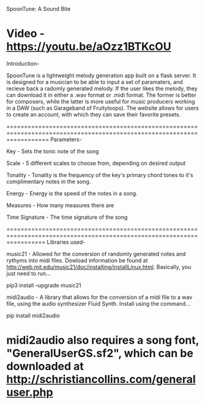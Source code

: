SpoonTune: A Sound Bite

Video - https://youtu.be/aOzz1BTKcOU
=========================================================================================================================
Introduction-


SpoonTune is a lightweight melody generation app built on a flask server. It is designed for a musician to be able to
input a set of paramaters, and recieve back a radomly generated melody. If the user likes the melody, they can download
it in either a .wav format or .midi format. The former is better for composers, while the latter is more useful for music
producers working in a DAW (such as Garageband of Fruityloops). The website allows for users to create an account, with
which they can save their favorite presets.

========================================================================================================================
Parameters-


Key - Sets the tonic note of the song

Scale - 5 different scales to choose from, depending on desired output

Tonality - Tonality is the frequency of the key's primary chord tones to it's complimentary notes in the song.

Energy - Energy is the speed of the notes in a song.

Measures - How many measures there are

Time Signature - The time signature of the song

=======================================================================================================================
Libraries used-


music21 - Allowed for the conversion of randomly generated notes and rythyms into midi files. Dowload information
be found at http://web.mit.edu/music21/doc/installing/installLinux.html. Basically, you just need to run...

pip3 install –upgrade music21

midi2audio - A library that allows for the conversion of a midi file to a wav file, using the audio synthesizer Fluid
Synth. Install using the command...

pip install midi2audio

midi2audio also requires a song font, "GeneralUserGS.sf2", which can be downloaded at
http://schristiancollins.com/generaluser.php
=======================================================================================================================